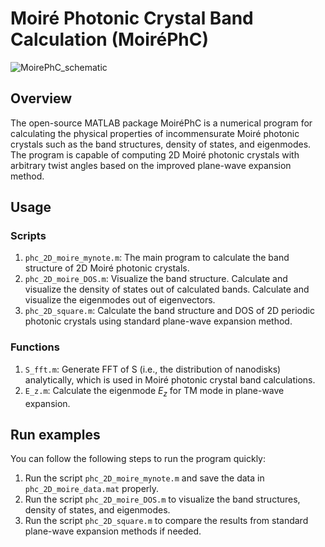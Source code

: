 # Moiré Photonic Crystal Band Calculation (MoiréPhC)
![MoirePhC_schematic](/assets/img/github_cover.png)

## Overview
The open-source MATLAB package MoiréPhC is a numerical program for calculating the physical properties of incommensurate Moiré photonic crystals such as the band structures, density of states, and eigenmodes. The program is capable of computing 2D Moiré photonic crystals with arbitrary twist angles based on the improved plane-wave expansion method. 

## Usage
### Scripts
1. `phc_2D_moire_mynote.m`: The main program to calculate the band structure of 2D Moiré photonic crystals.
2. `phc_2D_moire_DOS.m`: Visualize the band structure. Calculate and visualize the density of states out of calculated bands. Calculate and visualize the eigenmodes out of eigenvectors.
3. `phc_2D_square.m`: Calculate the band structure and DOS of 2D periodic photonic crystals using standard plane-wave expansion method.

### Functions
1. `S_fft.m`: Generate FFT of S (i.e., the distribution of nanodisks) analytically, which is used in Moiré photonic crystal band calculations.
2. `E_z.m`: Calculate the eigenmode $E_z$ for TM mode in plane-wave expansion.

## Run examples
You can follow the following steps to run the program quickly:
1. Run the script `phc_2D_moire_mynote.m` and save the data in `phc_2D_moire_data.mat` properly.
2. Run the script `phc_2D_moire_DOS.m` to visualize the band structures, density of states, and eigenmodes.
3. Run the script `phc_2D_square.m` to compare the results from standard plane-wave expansion methods if needed.
